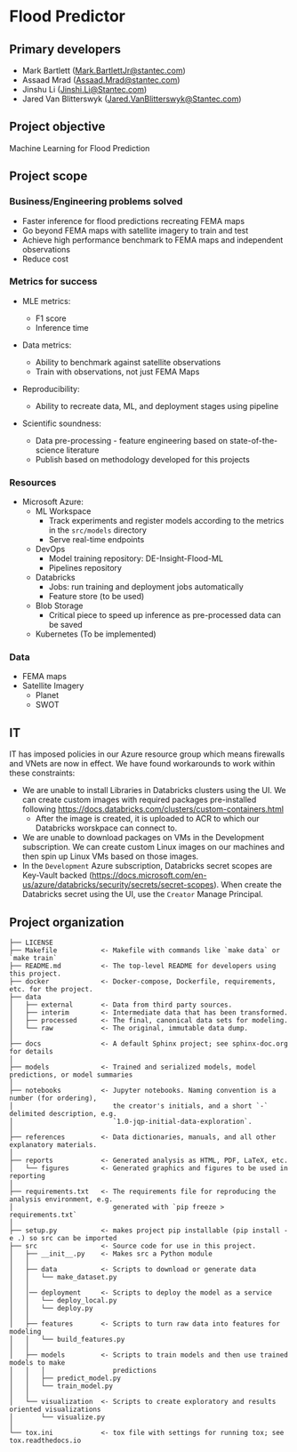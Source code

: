 # Flood Predictor

## Primary developers 
- Mark Bartlett (Mark.BartlettJr@stantec.com) 
- Assaad Mrad (Assaad.Mrad@stantec.com)
- Jinshu Li (Jinshi.Li@Stantec.com)
- Jared Van Blitterswyk (Jared.VanBlitterswyk@Stantec.com)

## Project objective
Machine Learning for Flood Prediction

## Project scope

### Business/Engineering problems solved

- Faster inference for flood predictions recreating FEMA maps
- Go beyond FEMA maps with satellite imagery to train and test
- Achieve high performance benchmark to FEMA maps and independent observations
- Reduce cost

### Metrics for success

- MLE metrics:
    - F1 score
    - Inference time

- Data metrics:
    - Ability to benchmark against satellite observations
    - Train with observations, not just FEMA Maps

- Reproducibility:
    - Ability to recreate data, ML, and deployment stages using pipeline

- Scientific soundness:
    - Data pre-processing - feature engineering based on state-of-the-science literature
    - Publish based on methodology developed for this projects

### Resources

- Microsoft Azure:
    - ML Workspace
        - Track experiments and register models according to the metrics in the `src/models` directory
        - Serve real-time endpoints
    - DevOps
        - Model training repository: DE-Insight-Flood-ML
        - Pipelines repository
    - Databricks
        - Jobs: run training and deployment jobs automatically
        - Feature store (to be used)
    - Blob Storage
        - Critical piece to speed up inference as pre-processed data can be saved
    - Kubernetes (To be implemented)

### Data

- FEMA maps
- Satellite Imagery
    - Planet
    - SWOT

## IT

IT has imposed policies in our Azure resource group which means firewalls and VNets are now in effect. We have found workarounds to work within these constraints:
- We are unable to install Libraries in Databricks clusters using the UI. We can create custom images with required packages pre-installed following https://docs.databricks.com/clusters/custom-containers.html
    - After the image is created, it is uploaded to ACR to which our Databricks worskpace can connect to.
- We are unable to download packages on VMs in the Development subscription. We can create custom Linux images on our machines and then spin up Linux VMs based on those images.
- In the `Development` Azure subscription, Databricks secret scopes are Key-Vault backed (https://docs.microsoft.com/en-us/azure/databricks/security/secrets/secret-scopes). When create the Databricks secret using the UI, use the `Creator` Manage Principal.

## Project organization

    ├── LICENSE
    ├── Makefile           <- Makefile with commands like `make data` or `make train`
    ├── README.md          <- The top-level README for developers using this project.
    ├── docker             <- Docker-compose, Dockerfile, requirements, etc. for the project.
    ├── data
    │   ├── external       <- Data from third party sources.
    │   ├── interim        <- Intermediate data that has been transformed.
    │   ├── processed      <- The final, canonical data sets for modeling.
    │   └── raw            <- The original, immutable data dump.
    │
    ├── docs               <- A default Sphinx project; see sphinx-doc.org for details
    │
    ├── models             <- Trained and serialized models, model predictions, or model summaries
    │
    ├── notebooks          <- Jupyter notebooks. Naming convention is a number (for ordering),
    │                         the creator's initials, and a short `-` delimited description, e.g.
    │                         `1.0-jqp-initial-data-exploration`.
    │
    ├── references         <- Data dictionaries, manuals, and all other explanatory materials.
    │
    ├── reports            <- Generated analysis as HTML, PDF, LaTeX, etc.
    │   └── figures        <- Generated graphics and figures to be used in reporting
    │
    ├── requirements.txt   <- The requirements file for reproducing the analysis environment, e.g.
    │                         generated with `pip freeze > requirements.txt`
    │
    ├── setup.py           <- makes project pip installable (pip install -e .) so src can be imported
    ├── src                <- Source code for use in this project.
    │   ├── __init__.py    <- Makes src a Python module
    │   │
    │   ├── data           <- Scripts to download or generate data
    │   │   └── make_dataset.py
    │   │  
    │   │── deployment     <- Scripts to deploy the model as a service
    │   │   └── deploy_local.py
    │   │   └── deploy.py    
    │   │
    │   ├── features       <- Scripts to turn raw data into features for modeling
    │   │   └── build_features.py
    │   │
    │   ├── models         <- Scripts to train models and then use trained models to make
    │   │   │                 predictions
    │   │   ├── predict_model.py
    │   │   └── train_model.py
    │   │
    │   └── visualization  <- Scripts to create exploratory and results oriented visualizations
    │       └── visualize.py
    │
    └── tox.ini            <- tox file with settings for running tox; see tox.readthedocs.io

